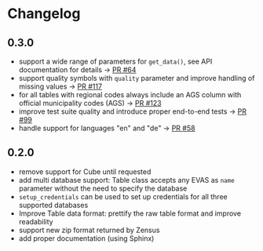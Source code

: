 # Changelog

## 0.3.0

- support a wide range of parameters for `get_data()`, see API documentation for details -> [PR #64](https://github.com/CorrelAid/pystatis/pull/64)
- support quality symbols with `quality` parameter and improve handling of missing values -> [PR #117](https://github.com/CorrelAid/pystatis/pull/117)
- for all tables with regional codes always include an AGS column with official municipality codes (AGS) -> [PR #123](https://github.com/CorrelAid/pystatis/pull/123)
- improve test suite quality and introduce proper end-to-end tests -> [PR #99](https://github.com/CorrelAid/pystatis/pull/99)
- handle support for languages "en" and "de" -> [PR #58](https://github.com/CorrelAid/pystatis/pull/58)

## 0.2.0

- remove support for Cube until requested
- add multi database support: Table class accepts any EVAS as `name` parameter without the need to specify the database
- `setup_credentials` can be used to set up credentials for all three supported databases
- Improve Table data format: prettify the raw table format and improve readability
- support new zip format returned by Zensus
- add proper documentation (using Sphinx)
